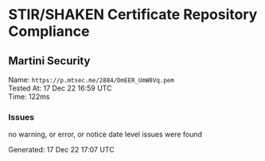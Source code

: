 # STIR/SHAKEN Certificate Repository Compliance

## Martini Security

Name: `https://p.mtsec.me/2884/DmEER_UmW8Vq.pem`\
Tested At: 17 Dec 22 16:59 UTC\
Time: 122ms

### Issues

no warning, or error, or notice date level issues were found

Generated: 17 Dec 22 17:07 UTC